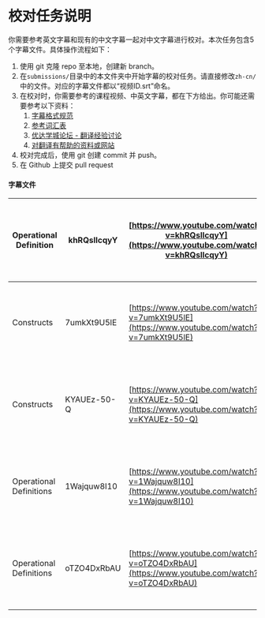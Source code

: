 # 校对任务说明

你需要参考英文字幕和现有的中文字幕一起对中文字幕进行校对。本次任务包含5个字幕文件。具体操作流程如下：

1. 使用 git 克隆 repo 至本地，创建新 branch。
2. 在`submissions/`目录中的本文件夹中开始字幕的校对任务。请直接修改`zh-cn/`中的文件。对应的字幕文件都以“视频ID.srt”命名。
3. 在校对时，你需要参考的课程视频、中英文字幕，都在下方给出。你可能还需要参考以下资料：
    1. [字幕格式规范](https://github.com/udacity/cn-translation-volunteer-training/blob/master/documents/%E4%B8%AD%E6%96%87%E5%AD%97%E5%B9%95%E6%A0%BC%E5%BC%8F%E8%A7%84%E8%8C%83.md)
    2. [参考词汇表](https://docs.google.com/spreadsheets/d/1u5Nf9IEqfRR2EI4Q695KhH4dySIr9yF6rP2lTGrZKjg/edit?usp=sharing)
    3. [优达学城论坛 - 翻译经验讨论](https://discussions.youdaxue.com/c/translation/69-category)
    4. [对翻译有帮助的资料或网站](https://discussions.youdaxue.com/t/topic/3007)
4. 校对完成后，使用 git 创建 commit 并 push。
5. 在 Github 上提交 pull request


#### 字幕文件

| Operational Definition  | khRQslIcqyY | [https://www.youtube.com/watch?v=khRQslIcqyY](https://www.youtube.com/watch?v=khRQslIcqyY) | [https://s3.cn-north-1.amazonaws.com.cn/u-vid-hd/khRQslIcqyY.mp4](https://s3.cn-north-1.amazonaws.com.cn/u-vid-hd/khRQslIcqyY.mp4) |
| ----------------------- | ----------- | ---------------------------------------- | ---------------------------------------- |
| Constructs              | 7umkXt9U5lE | [https://www.youtube.com/watch?v=7umkXt9U5lE](https://www.youtube.com/watch?v=7umkXt9U5lE) | [https://s3.cn-north-1.amazonaws.com.cn/u-vid-hd/7umkXt9U5lE.mp4](https://s3.cn-north-1.amazonaws.com.cn/u-vid-hd/7umkXt9U5lE.mp4) |
| Constructs              | KYAUEz-50-Q | [https://www.youtube.com/watch?v=KYAUEz-50-Q](https://www.youtube.com/watch?v=KYAUEz-50-Q) | [https://s3.cn-north-1.amazonaws.com.cn/u-vid-hd/KYAUEz-50-Q.mp4](https://s3.cn-north-1.amazonaws.com.cn/u-vid-hd/KYAUEz-50-Q.mp4) |
| Operational Definitions | 1Wajquw8I10 | [https://www.youtube.com/watch?v=1Wajquw8I10](https://www.youtube.com/watch?v=1Wajquw8I10) | [https://s3.cn-north-1.amazonaws.com.cn/u-vid-hd/1Wajquw8I10.mp4](https://s3.cn-north-1.amazonaws.com.cn/u-vid-hd/1Wajquw8I10.mp4) |
| Operational Definitions | oTZO4DxRbAU | [https://www.youtube.com/watch?v=oTZO4DxRbAU](https://www.youtube.com/watch?v=oTZO4DxRbAU) | [https://s3.cn-north-1.amazonaws.com.cn/u-vid-hd/oTZO4DxRbAU.mp4](https://s3.cn-north-1.amazonaws.com.cn/u-vid-hd/oTZO4DxRbAU.mp4) |